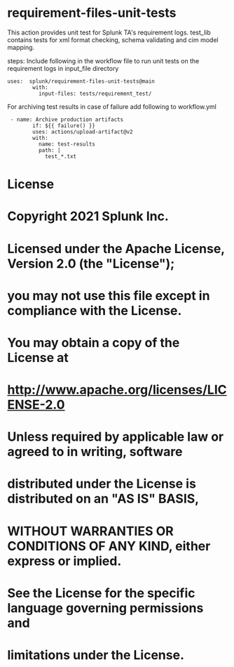 # requirement-files-unit-tests
This action provides unit test for Splunk TA's requirement logs.
test_lib contains tests for xml format checking, schema validating and cim model mapping.

steps:
Include following in the workflow file to run unit tests on the requirement logs in input_file directory
```
uses:  splunk/requirement-files-unit-tests@main
        with:
          input-files: tests/requirement_test/
```

For archiving test results in case of failure add following to workflow.yml
```
 - name: Archive production artifacts
        if: ${{ failure() }}
        uses: actions/upload-artifact@v2
        with:
          name: test-results
          path: |
            test_*.txt
```

# License

#   ########################################################################
#   Copyright 2021 Splunk Inc.
#
#    Licensed under the Apache License, Version 2.0 (the "License");
#    you may not use this file except in compliance with the License.
#    You may obtain a copy of the License at
#
#        http://www.apache.org/licenses/LICENSE-2.0
#
#    Unless required by applicable law or agreed to in writing, software
#    distributed under the License is distributed on an "AS IS" BASIS,
#    WITHOUT WARRANTIES OR CONDITIONS OF ANY KIND, either express or implied.
#    See the License for the specific language governing permissions and
#    limitations under the License.
#   #######################################################################
